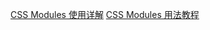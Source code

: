 [CSS Modules 使用详解](https://imweb.io/topic/586519b1b3ce6d8e3f9f99aa)
[CSS Modules 用法教程](http://www.ruanyifeng.com/blog/2016/06/css_modules.html)
